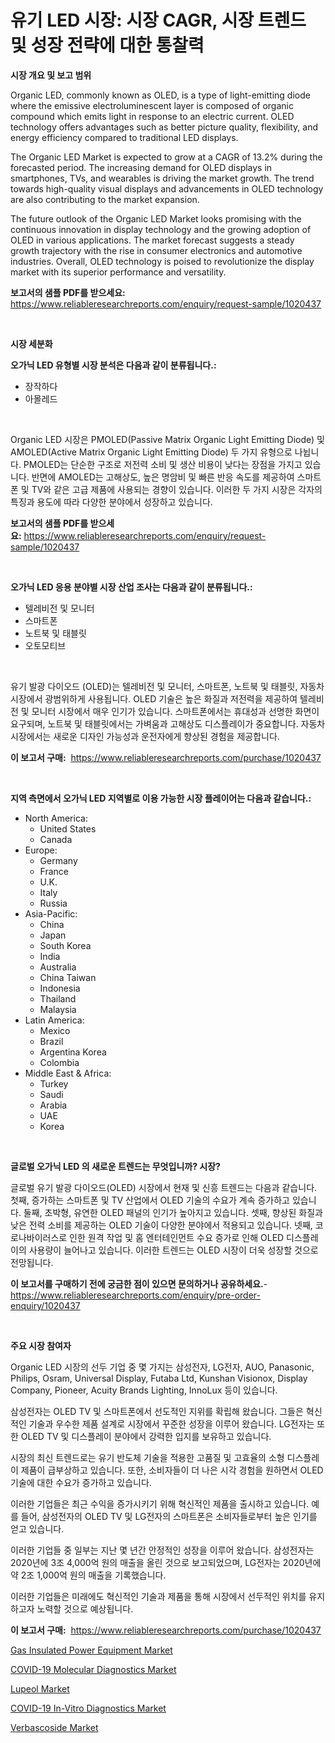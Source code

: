 <p><h1>유기 LED 시장: 시장 CAGR, 시장 트렌드 및 성장 전략에 대한 통찰력</h1></p><p><strong>시장 개요 및 보고 범위</strong></p>
<p><p>Organic LED, commonly known as OLED, is a type of light-emitting diode where the emissive electroluminescent layer is composed of organic compound which emits light in response to an electric current. OLED technology offers advantages such as better picture quality, flexibility, and energy efficiency compared to traditional LED displays.</p><p>The Organic LED Market is expected to grow at a CAGR of 13.2% during the forecasted period. The increasing demand for OLED displays in smartphones, TVs, and wearables is driving the market growth. The trend towards high-quality visual displays and advancements in OLED technology are also contributing to the market expansion.</p><p>The future outlook of the Organic LED Market looks promising with the continuous innovation in display technology and the growing adoption of OLED in various applications. The market forecast suggests a steady growth trajectory with the rise in consumer electronics and automotive industries. Overall, OLED technology is poised to revolutionize the display market with its superior performance and versatility.</p></p>
<p><strong>보고서의 샘플 PDF를 받으세요:</strong> <a href="https://www.reliableresearchreports.com/enquiry/request-sample/1020437">https://www.reliableresearchreports.com/enquiry/request-sample/1020437</a></p>
<p>&nbsp;</p>
<p><strong>시장 세분화</strong></p>
<p><strong>오가닉 LED 유형별 시장 분석은 다음과 같이 분류됩니다.:</strong></p>
<p><ul><li>장작하다</li><li>아몰레드</li></ul></p>
<p>&nbsp;</p>
<p><p>Organic LED 시장은 PMOLED(Passive Matrix Organic Light Emitting Diode) 및 AMOLED(Active Matrix Organic Light Emitting Diode) 두 가지 유형으로 나뉩니다. PMOLED는 단순한 구조로 저전력 소비 및 생산 비용이 낮다는 장점을 가지고 있습니다. 반면에 AMOLED는 고해상도, 높은 명암비 및 빠른 반응 속도를 제공하여 스마트폰 및 TV와 같은 고급 제품에 사용되는 경향이 있습니다. 이러한 두 가지 시장은 각자의 특징과 용도에 따라 다양한 분야에서 성장하고 있습니다.</p></p>
<p><strong>보고서의 샘플 PDF를 받으세요:</strong>&nbsp;<a href="https://www.reliableresearchreports.com/enquiry/request-sample/1020437">https://www.reliableresearchreports.com/enquiry/request-sample/1020437</a></p>
<p>&nbsp;</p>
<p><strong> 오가닉 LED 응용 분야별 시장 산업 조사는 다음과 같이 분류됩니다.:</strong></p>
<p><ul><li>텔레비전 및 모니터</li><li>스마트폰</li><li>노트북 및 태블릿</li><li>오토모티브</li></ul></p>
<p>&nbsp;</p>
<p><p>유기 발광 다이오드 (OLED)는 텔레비전 및 모니터, 스마트폰, 노트북 및 태블릿, 자동차 시장에서 광범위하게 사용됩니다. OLED 기술은 높은 화질과 저전력을 제공하여 텔레비전 및 모니터 시장에서 매우 인기가 있습니다. 스마트폰에서는 휴대성과 선명한 화면이 요구되며, 노트북 및 태블릿에서는 가벼움과 고해상도 디스플레이가 중요합니다. 자동차 시장에서는 새로운 디자인 가능성과 운전자에게 향상된 경험을 제공합니다.</p></p>
<p><strong>이 보고서 구매:</strong>&nbsp; <a href="https://www.reliableresearchreports.com/purchase/1020437">https://www.reliableresearchreports.com/purchase/1020437</a></p>
<p>&nbsp;</p>
<p><strong>지역 측면에서 오가닉 LED 지역별로 이용 가능한 시장 플레이어는 다음과 같습니다.:</strong></p>
<p><ul>
    <li>
        North America:
        <ul>
            <li>United States</li>
            <li>Canada</li>
        </ul>
    </li>
    <li>
        Europe:
        <ul>
            <li>Germany</li>
            <li>France</li>
            <li>U.K.</li>
            <li>Italy</li>
            <li>Russia</li>
        </ul>
    </li>
    <li>
        Asia-Pacific:
        <ul>
            <li>China</li>
            <li>Japan</li>
            <li>South Korea</li>
            <li>India</li>
            <li>Australia</li>
            <li>China Taiwan</li>
            <li>Indonesia</li>
            <li>Thailand</li>
            <li>Malaysia</li>
        </ul>
    </li>
    <li>
        Latin America:
        <ul>
            <li>Mexico</li>
            <li>Brazil</li>
            <li>Argentina Korea</li>
            <li>Colombia</li>
        </ul>
    </li>
    <li>
        Middle East & Africa:
        <ul>
            <li>Turkey</li>
            <li>Saudi</li>
            <li>Arabia</li>
            <li>UAE</li>
            <li>Korea</li>
        </ul>
    </li>
    </ul></p>
<p>&nbsp;</p>
<p><strong>글로벌 오가닉 LED 의 새로운 트렌드는 무엇입니까? 시장?</strong></p>
<p><p>글로벌 유기 발광 다이오드(OLED) 시장에서 현재 및 신흥 트렌드는 다음과 같습니다. 첫째, 증가하는 스마트폰 및 TV 산업에서 OLED 기술의 수요가 계속 증가하고 있습니다. 둘째, 초박형, 유연한 OLED 패널의 인기가 높아지고 있습니다. 셋째, 향상된 화질과 낮은 전력 소비를 제공하는 OLED 기술이 다양한 분야에서 적용되고 있습니다. 넷째, 코로나바이러스로 인한 원격 작업 및 홈 엔터테인먼트 수요 증가로 인해 OLED 디스플레이의 사용량이 늘어나고 있습니다. 이러한 트렌드는 OLED 시장이 더욱 성장할 것으로 전망됩니다.</p></p>
<p><strong>이 보고서를 구매하기 전에 궁금한 점이 있으면 문의하거나 공유하세요.</strong>- <a href="https://www.reliableresearchreports.com/enquiry/pre-order-enquiry/1020437">https://www.reliableresearchreports.com/enquiry/pre-order-enquiry/1020437</a></p>
<p>&nbsp;</p>
<p><strong>주요 시장 참여자</strong></p>
<p><p>Organic LED 시장의 선두 기업 중 몇 가지는 삼성전자, LG전자, AUO, Panasonic, Philips, Osram, Universal Display, Futaba Ltd, Kunshan Visionox, Display Company, Pioneer, Acuity Brands Lighting, InnoLux 등이 있습니다. </p><p>삼성전자는 OLED TV 및 스마트폰에서 선도적인 지위를 확립해 왔습니다. 그들은 혁신적인 기술과 우수한 제품 설계로 시장에서 꾸준한 성장을 이루어 왔습니다. LG전자는 또한 OLED TV 및 디스플레이 분야에서 강력한 입지를 보유하고 있습니다.</p><p>시장의 최신 트렌드로는 유기 반도체 기술을 적용한 고품질 및 고효율의 소형 디스플레이 제품이 급부상하고 있습니다. 또한, 소비자들이 더 나은 시각 경험을 원하면서 OLED 기술에 대한 수요가 증가하고 있습니다.</p><p>이러한 기업들은 최근 수익을 증가시키기 위해 혁신적인 제품을 출시하고 있습니다. 예를 들어, 삼성전자의 OLED TV 및 LG전자의 스마트폰은 소비자들로부터 높은 인기를 얻고 있습니다.</p><p>이러한 기업들 중 일부는 지난 몇 년간 안정적인 성장을 이루어 왔습니다. 삼성전자는 2020년에 3조 4,000억 원의 매출을 올린 것으로 보고되었으며, LG전자는 2020년에 약 2조 1,000억 원의 매출을 기록했습니다.</p><p>이러한 기업들은 미래에도 혁신적인 기술과 제품을 통해 시장에서 선두적인 위치를 유지하고자 노력할 것으로 예상됩니다.</p></p>
<p><strong>이 보고서 구매:</strong>&nbsp;&nbsp;<a href="https://www.reliableresearchreports.com/purchase/1020437">https://www.reliableresearchreports.com/purchase/1020437</a></p>
<p><p><a href="https://view.publitas.com/reportprime-1/gas-insulated-power-equipment-market-size-share-trends-analysis-report-by-material-by-type-by-end-user-by-region-and-segment-forecasts-2024-2031/">Gas Insulated Power Equipment Market</a></p><p><a href="https://automatic-knee-4c7.notion.site/COVID-19-Molecular-Diagnostics-Market-Size-Market-Trends-and-Growth-Outlook-forecasted-for-period--4ead60bc61d645a68c85a151ba7e7611">COVID-19 Molecular Diagnostics Market</a></p><p><a href="https://issuu.com/reportprime-2/docs/lupeol-market-size-2030.pptx">Lupeol Market</a></p><p><a href="https://sulfuric-clavicle-d39.notion.site/Global-COVID-19-In-Vitro-Diagnostics-Market-by-Types-Applications-and-Major-Players-with-Regional-ef3304e7544546af943bc7d458859c14">COVID-19 In-Vitro Diagnostics Market</a></p><p><a href="https://issuu.com/reportprime-2/docs/verbascoside-market-size-2030.pptx">Verbascoside Market</a></p></p>
